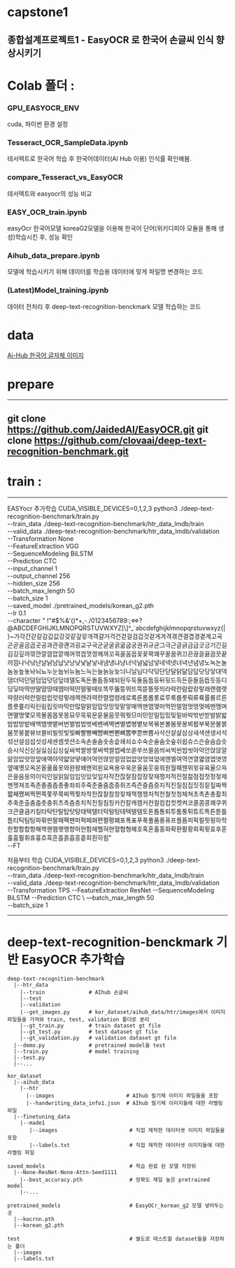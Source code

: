 # capstone1
종합설계프로젝트1 - EasyOCR 로 한국어 손글씨 인식 향상시키기
------
# Colab 폴더 : 

### GPU_EASYOCR_ENV
cuda, 파이썬 환경 설정 
### Tesseract_OCR_SampleData.ipynb
테서렉트로 한국어 학습 후 한국어데이터(AI Hub 이용) 인식률 확인해봄.
### compare_Tesseract_vs_EasyOCR 
테서렉트와 easyocr의 성능 비교
### EASY_OCR_train.ipynb
easyOcr 한국어모델 koreaG2모델을 이용해 한국어 단어(위키디피아 모듈을 통해 생성)학습시킨 후, 성능 확인
### Aihub_data_prepare.ipynb
모델에 학습시키기 위해 데이터를 학습용 데이터에 맞게 파일명 변경하는 코드
### (Latest)Model_training.ipynb
데이터 전처리 후 deep-text-recognition-benckmark 모델 학습하는 코드

# data 
[Ai-Hub 한국어 글자체 이미지](https://aihub.or.kr/aihubdata/data/view.do?currMenu=115&topMenu=100&aihubDataSe=realm&dataSetSn=81)
# prepare
------
   git clone https://github.com/JaidedAI/EasyOCR.git
   git clone https://github.com/clovaai/deep-text-recognition-benchmark.git
------

# train :
------
EASYocr 추가학습
CUDA_VISIBLE_DEVICES=0,1,2,3 python3 ./deep-text-recognition-benchmark/train.py \
 --train_data ./deep-text-recognition-benchmark/htr_data_lmdb/train \
 --valid_data ./deep-text-recognition-benchmark/htr_data_lmdb/validation \
 --Transformation None \
--FeatureExtraction VGG \
--SequenceModeling BiLSTM \
--Prediction CTC \
--input_channel 1 \
--output_channel 256 \
--hidden_size 256 \
--batch_max_length 50 \
--batch_size 1\
 --saved_model ./pretrained_models/korean_g2.pth \
--lr 0.1 \
 --character " !\"#$%&'()*+,-./0123456789:;<=>?@ABCDEFGHIJKLMNOPQRSTUVWXYZ[\\]^_`abcdefghijklmnopqrstuvwxyz{|}~가각간갇갈감갑값강갖같갚갛개객걀거걱건걷걸검겁것겉게겨격겪견결겹경곁계고곡곤곧골곰곱곳공과관광괜괴굉교구국군굳굴굵굶굽궁권귀규균그극근글긁금급긋긍기긴길김깅깊까깎깐깔깜깝깥깨꺼꺾껍껏껑께껴꼬꼭꼴꼼꼽꽂꽃꽉꽤꾸꿀꿈뀌끄끈끊끌끓끔끗끝끼낌나낙낚난날낡남납낫낭낮낯낱낳내냄냉냐냥너넉널넓넘넣네넥넷녀녁년념녕노녹논놀놈농높놓놔뇌뇨누눈눕뉘뉴늄느늑는늘늙능늦늬니닐님다닥닦단닫달닭닮담답닷당닿대댁댐더덕던덜덤덥덧덩덮데델도독돈돌돕동돼되된두둑둘둠둡둥뒤뒷드득든듣들듬듭듯등디딩딪따딱딴딸땀땅때땜떠떡떤떨떻떼또똑뚜뚫뚱뛰뜨뜩뜯뜰뜻띄라락란람랍랑랗래랜램랫략량러럭런럴럼럽럿렁렇레렉렌려력련렬렵령례로록론롬롭롯료루룩룹룻뤄류륙률륭르른름릇릎리릭린림립릿마막만많말맑맘맙맛망맞맡맣매맥맨맵맺머먹먼멀멈멋멍멎메멘멩며면멸명몇모목몰몸몹못몽묘무묵묶문묻물뭄뭇뭐뭣므미민믿밀밉밌및밑바박밖반받발밝밟밤밥방밭배백뱀뱃뱉버번벌범법벗베벤벼벽변별볍병볕보복볶본볼봄봇봉뵈뵙부북분불붉붐붓붕붙뷰브블비빌빗빚빛빠빨빵빼뺨뻐뻔뻗뼈뽑뿌뿐쁘쁨사삭산살삶삼상새색샌생서석섞선설섬섭섯성세센셈셋션소속손솔솜솟송솥쇄쇠쇼수숙순술숨숫숲쉬쉽슈스슨슬슴습슷승시식신싣실싫심십싱싶싸싹쌀쌍쌓써썩썰썹쎄쏘쏟쑤쓰쓸씀씌씨씩씬씹씻아악안앉않알앓암압앗앙앞애액야약얇양얗얘어억언얹얻얼엄업없엇엉엌엎에엔엘여역연열엷염엽엿영옆예옛오옥온올옮옳옷와완왕왜왠외왼요욕용우욱운울움웃웅워원월웨웬위윗유육율으윽은을음응의이익인일읽잃임입잇있잊잎자작잔잖잘잠잡장잦재쟁저적전절젊점접젓정젖제젠젯져조족존졸좀좁종좋좌죄주죽준줄줌줍중쥐즈즉즌즐즘증지직진질짐집짓징짙짚짜짝짧째쨌쩌쩍쩐쪽쫓쭈쭉찌찍찢차착찬찮찰참창찾채책챔챙처척천철첫청체쳐초촉촌총촬최추축춘출춤춥춧충취츠측츰층치칙친칠침칭카칸칼캐캠커컨컬컴컵컷켓켜코콜콤콩쾌쿠퀴크큰클큼키킬타탁탄탈탑탓탕태택탤터턱털텅테텍텔템토톤톱통퇴투툼퉁튀튜트특튼튿틀틈티틱팀팅파팎판팔패팩팬퍼퍽페펴편펼평폐포폭표푸푹풀품풍퓨프플픔피픽필핏핑하학한할함합항해핵핸햄햇행향허헌험헤헬혀현혈협형혜호혹혼홀홍화확환활황회획횟효후훈훌훔훨휘휴흉흐흑흔흘흙흡흥흩희흰히힘" \
     --FT


처음부터 학습
CUDA_VISIBLE_DEVICES=0,1,2,3 python3 ./deep-text-recognition-benchmark/train.py \
    --train_data ./deep-text-recognition-benchmark/htr_data_lmdb/train \
    --valid_data ./deep-text-recognition-benchmark/htr_data_lmdb/validation \
    --Transformation TPS --FeatureExtraction ResNet --SequenceModeling BiLSTM --Prediction CTC \   —batch_max_length 50 \
--batch_size 1 


------

# deep-text-recognition-benckmark 기반 EasyOCR 추가학습     
    deep-text-recognition-benchmark
      |--htr_data              
        |--train              # AIhub 손글씨
        |--test               
        |--validation        
        |--get_images.py      # kor_dataset/aihub_data/htr/images에서 이미지 파일들을 가져와 train, test, validation 폴더로 분리
        |--gt_train.py        # train dataset gt file
        |--gt_test.py         # test dataset gt file
        |--gt_validation.py   # validation dataset gt file
      |--demo.py              # pretrained model을 test               
      |--train.py             # model training
      |--test.py
      |--...
        
    kor_dataset
      |--aihub_data
        |--htr
          |--images                       # AIhub 필기체 이미지 파일들을 포함
          |--handwriting_data_info1.json  # AIhub 필기체 이미지들에 대한 라벨링 파일
      |--finetuning_data
        |--made1
           |--images                       # 직접 제작한 데이터셋 이미지 파일들을 포함
           |--labels.txt                   # 직접 제작한 데이터셋 이미지들에 대한 라벨링 파일
           
    saved_models                           # 학습 완료 된 모델 저장위
      |--None-ResNet-None-Attn-Seed1111 
        |--best_accuracy.pth               # 정확도 제일 높은 pretrained model
        |--...
        
    pretrained_models                      # EasyOCr_korean_g2 모델 넣어두는 곳
      |--kocrnn.pth
      |--korean_g2.pth
        
    test                                   # 별도로 테스트할 dataset들을 저장하는 폴더
      |--images
      |--labels.txt
